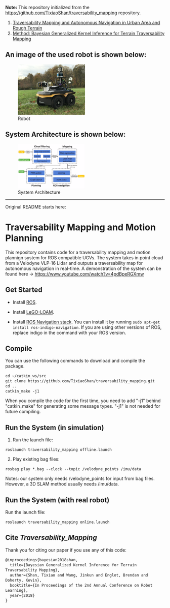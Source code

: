 **Note:** This repository initialized from the https://github.com/TixiaoShan/traversability_mapping repository.

1. [Traversability Mapping and Autonomous Navigation in Urban Area and Rough Terrain](https://youtu.be/B6lrbAEhEnE)
2. [Method: Bayesian Generalized Kernel Inference for Terrain Traversability Mapping](https://youtu.be/4pdBpeRGXmw)

## An image of the used robot is shown below:
<figure>
  <img src="figures/robot.jpg" alt="Robot" style="width: 50%;"/>
  <figcaption>Robot</figcaption>
</figure>


## System Architecture is shown below:

<figure>
  <img src="figures/system_architecture.png" alt="System Architecture" style="width: 50%;"/>
  <figcaption>System Architecture</figcaption>
</figure>

--- 

Original README starts here:

# Traversability Mapping and Motion Planning

This repository contains code for a traversability mapping and motion plannign system for ROS compatible UGVs. The system takes in point cloud from a Velodyne VLP-16 Lidar and outputs a traversability map for autonomous navigation in real-time. A demonstration of the system can be found here -> https://www.youtube.com/watch?v=4pdBpeRGXmw


## Get Started

- Install [ROS](http://www.ros.org/install/).

- Install [LeGO-LOAM](https://github.com/RobustFieldAutonomyLab/LeGO-LOAM).

- Install [ROS Navigation stack](http://wiki.ros.org/navigation). You can install it by running ```sudo apt-get install ros-indigo-navigation```. If you are using other versions of ROS, replace indigo in the command with your ROS version.


## Compile

You can use the following commands to download and compile the package.

```
cd ~/catkin_ws/src
git clone https://github.com/TixiaoShan/traversability_mapping.git
cd ..
catkin_make -j1
```
When you compile the code for the first time, you need to add "-j1" behind "catkin_make" for generating some message types. "-j1" is not needed for future compiling.

## Run the System (in simulation)

1. Run the launch file:
```
roslaunch traversability_mapping offline.launch
```

2. Play existing bag files:
```
rosbag play *.bag --clock --topic /velodyne_points /imu/data
```
Notes: our system only needs /velodyne_points for input from bag files. However, a 3D SLAM method usually needs /imu/data.

## Run the System (with real robot)

Run the launch file:
```
roslaunch traversability_mapping online.launch
```

## Cite *Traversability_Mapping*

Thank you for citing our paper if you use any of this code: 
```
@inproceedings{bayesian2018shan,
  title={Bayesian Generalized Kernel Inference for Terrain Traversability Mapping},
  author={Shan, Tixiao and Wang, Jinkun and Englot, Brendan and Doherty, Kevin},
  booktitle={In Proceedings of the 2nd Annual Conference on Robot Learning},
  year={2018}
}
```
